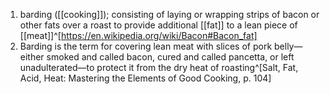 1. barding ([[cooking]]); consisting of laying or wrapping strips of bacon or other fats over a roast to provide additional [[fat]] to a lean piece of [[meat]]^[https://en.wikipedia.org/wiki/Bacon#Bacon_fat]
2. Barding is the term for covering lean meat with slices of pork belly—either smoked and called bacon, cured and called pancetta, or left unadulterated—to protect it from the dry heat of roasting^[Salt, Fat, Acid, Heat: Mastering the Elements of Good Cooking, p. 104]